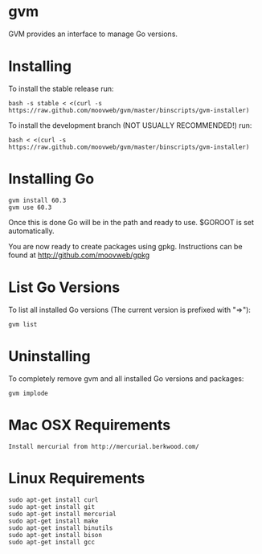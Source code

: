 # gvm

GVM provides an interface to manage Go versions.

Installing
==========

To install the stable release run:

    bash -s stable < <(curl -s https://raw.github.com/moovweb/gvm/master/binscripts/gvm-installer)

To install the development branch (NOT USUALLY RECOMMENDED!) run:

    bash < <(curl -s https://raw.github.com/moovweb/gvm/master/binscripts/gvm-installer)

Installing Go
=============
    gvm install 60.3
    gvm use 60.3
Once this is done Go will be in the path and ready to use. $GOROOT is set automatically.

You are now ready to create packages using gpkg. Instructions can be found at http://github.com/moovweb/gpkg

List Go Versions
================
To list all installed Go versions (The current version is prefixed with "=>"):

    gvm list

Uninstalling
============
To completely remove gvm and all installed Go versions and packages:

    gvm implode

Mac OSX Requirements
====================
    Install mercurial from http://mercurial.berkwood.com/

Linux Requirements
==================
    sudo apt-get install curl
    sudo apt-get install git
    sudo apt-get install mercurial
    sudo apt-get install make
    sudo apt-get install binutils
    sudo apt-get install bison
    sudo apt-get install gcc

